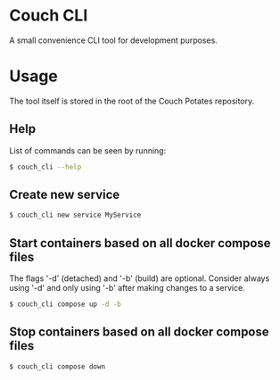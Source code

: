 # Couch CLI
A small convenience CLI tool for development purposes. 

# Usage
The tool itself is stored in the root of the Couch Potates repository.

## Help
List of commands can be seen by running:
```bash
$ couch_cli --help
```

## Create new service
```bash
$ couch_cli new service MyService
```

## Start containers based on all docker compose files
The flags '-d' (detached) and '-b' (build) are optional. Consider always using '-d' and only using '-b' after making changes to a service.
```bash
$ couch_cli compose up -d -b
```

## Stop containers based on all docker compose files
```bash
$ couch_cli compose down
```

